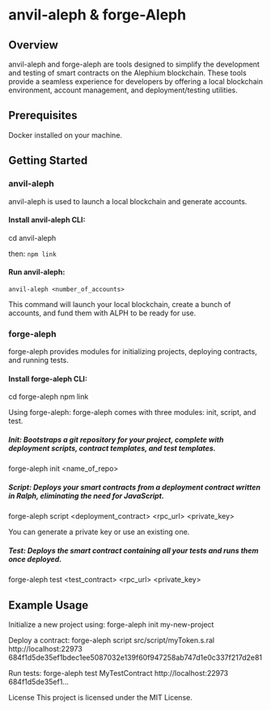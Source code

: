 # anvil-aleph & forge-Aleph
## Overview

anvil-aleph and forge-aleph are tools designed to simplify the development and testing of smart contracts on the Alephium blockchain. These tools provide a seamless experience for developers by offering a local blockchain environment, account management, and deployment/testing utilities.

## Prerequisites
Docker installed on your machine.

## Getting Started
### anvil-aleph
anvil-aleph is used to launch a local blockchain and generate accounts.

#### Install anvil-aleph CLI:
cd anvil-aleph

then:
`npm link`

#### Run anvil-aleph:
`anvil-aleph <number_of_accounts>`

This command will launch your local blockchain, create a bunch of accounts, and fund them with ALPH to be ready for use.

### forge-aleph
forge-aleph provides modules for initializing projects, deploying contracts, and running tests.

#### Install forge-aleph CLI:
cd forge-aleph
npm link

Using forge-aleph: forge-aleph comes with three modules: init, script, and test.

##### Init: Bootstraps a git repository for your project, complete with deployment scripts, contract templates, and test templates.
forge-aleph init <name_of_repo>

##### Script: Deploys your smart contracts from a deployment contract written in Ralph, eliminating the need for JavaScript.
forge-aleph script <deployment_contract> <rpc_url> <private_key>

You can generate a private key or use an existing one.

##### Test: Deploys the smart contract containing all your tests and runs them once deployed.
forge-aleph test <test_contract> <rpc_url> <private_key>

## Example Usage

Initialize a new project using:
forge-aleph init my-new-project

Deploy a contract: forge-aleph script  src/script/myToken.s.ral http://localhost:22973 684f1d5de35ef1bdec1ee5087032e139f60f947258ab747d1e0c337f217d2e81

Run tests: forge-aleph test MyTestContract http://localhost:22973 684f1d5de35ef1...

License
This project is licensed under the MIT License.
